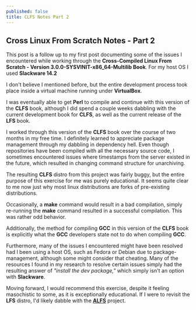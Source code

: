 ```yaml
---
published: false
title: CLFS Notes Part 2
---
```

## Cross Linux From Scratch Notes - Part 2

This post is a follow up to my first post documenting some of the issues I encountered while working through the **Cross-Compiled Linux From Scratch - Version 3.0.0-SYSVINIT-x86_64-Multilib Book**. 
For my host OS I used **Slackware 14.2**

I don't believe I mentioned before, but the entire development process took place inside a virtual machine running under **VirtualBox**.

I was eventually able to get **Perl** to compile and continue with this version of the **CLFS** book, although I did spend a couple weeks dabbling with the current development book for **CLFS**, as well as the current release of the **LFS** book.

I worked through this version of the **CLFS** book over the course of two months in my free time. I definitely learned to appreciate package management through my dabbling in dependency hell. Even though repositories have been compiled with all the necessary source code, I sometimes encountered issues where timestamps from the server existed in the future, which resulted in changing command structure for unarchiving. 

The resulting **CLFS** distro from this project was fairly buggy, but the entire purpose of this exercise for me was purely educational. It seems quite clear to me now just why most linux distributions are forks of pre-existing distributions. 

Occasionally, a **make** command would result in a bad compilation, simply re-running the **make** command resulted in a successful compilation. This was rather odd behavior. 

Additionally, the method for compiling **GCC** in this version of the **CLFS** book is explicitly what the **GCC** developers state not to do when compiling **GCC**. 

Furthermore, many of the issues I encountered might have been resolved had I been using a host OS, such as Fedora or Debian due to package-management, although some might consider that cheating. Many of the resources I found in my research to resolve certain issues simply had the resulting answer of _"install the dev package,"_ which simply isn't an option with **Slackware**. 

Moving forward, I would recommend this exercise, despite it feeling masochistic to some, as it is exceptionally educational. If I were to revisit the **LFS** distro, I'd likely dabble with the [**ALFS**](http://www.linuxfromscratch.org/alfs/download.html) project.

